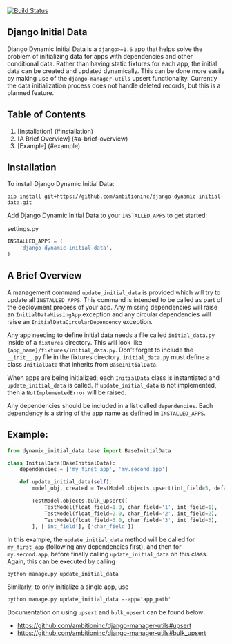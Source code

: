 [![Build Status](https://travis-ci.org/ambitioninc/django-dynamic-initial-data.png)](https://travis-ci.org/ambitioninc/django-dynamic-initial-data)
## Django Initial Data

Django Dynamic Initial Data is a `django>=1.6` app that helps solve the problem of initializing data for apps with
dependencies and other conditional data. Rather than having static fixtures for each app, the initial data
can be created and updated dynamically. This can be done more easily by making use of the `django-manager-utils`
upsert functionality. Currently the data initialization process does not handle deleted records, but this is
a planned feature.

## Table of Contents

1. [Installation] (#installation)
1. [A Brief Overview] (#a-brief-overview)
1. [Example] (#example)

## Installation
To install Django Dynamic Initial Data:

```shell
pip install git+https://github.com/ambitioninc/django-dynamic-initial-data.git
```

Add Django Dynamic Initial Data to your `INSTALLED_APPS` to get started:

settings.py
```python
INSTALLED_APPS = (
    'django-dynamic-initial-data',
)
```

## A Brief Overview

A management command `update_initial_data` is provided which will try to update all `INSTALLED_APPS`. This
command is intended to be called as part of the deployment process of your app. Any missing dependencies
will raise an `InitialDataMissingApp` exception and any circular dependencies will raise an
`InitialDataCircularDependency` exception.

Any app needing to define initial data needs a file called `initial_data.py` inside of a `fixtures`
directory. This will look like `{app_name}/fixtures/initial_data.py`. Don't forget to include
the `__init__.py` file in the fixtures directory. `initial_data.py` must define a class `InitialData`
that inherits from `BaseInitialData`.

When apps are being initialized, each `InitialData` class is instantiated and `update_initial_data` is called.
If `update_initial_data` is not implemented, then a `NotImplementedError` will be raised.

Any dependencies should be included in a list called `dependencies`. Each dependency is a string
of the app name as defined in `INSTALLED_APPS`.

## Example:

```python
from dynamic_initial_data.base import BaseInitialData

class InitialData(BaseInitialData):
    dependencies = ['my_first_app', 'my.second.app']

    def update_initial_data(self):
        model_obj, created = TestModel.objects.upsert(int_field=5, defaults={'float_field': 2.0})

        TestModel.objects.bulk_upsert([
            TestModel(float_field=1.0, char_field='1', int_field=1),
            TestModel(float_field=2.0, char_field='2', int_field=2),
            TestModel(float_field=3.0, char_field='3', int_field=3),
        ], ['int_field'], ['char_field'])
```
In this example, the `update_initial_data` method will be called for `my_first_app` (following any dependencies first),
and then for `my.second.app`, before finally calling `update_initial_data` on this class. Again, this can be executed by calling

```
python manage.py update_initial_data
```

Similarly, to only initialize a single app, use

```
python manage.py update_initial_data --app='app_path'
```

Documentation on using `upsert` and `bulk_upsert` can be found below:
- https://github.com/ambitioninc/django-manager-utils#upsert
- https://github.com/ambitioninc/django-manager-utils#bulk_upsert
